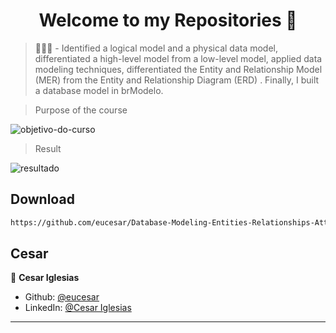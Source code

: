 <h1 align="center">Welcome to my Repositories 🤝</h1>

> 🌱👨‍💻 - Identified a logical model and a physical data model, differentiated a high-level model from a low-level model, applied data modeling techniques, differentiated the Entity and Relationship Model (MER) from the Entity and Relationship Diagram (ERD) . Finally, I built a database model in brModelo.

> Purpose of the course
<img src="./imagem-dasafio.png" alt="objetivo-do-curso">
<br>

> Result
<img src="./resultado.jpg" alt="resultado">

## Download

```sh
https://github.com/eucesar/Database-Modeling-Entities-Relationships-Attributes.git
```

## Cesar

👤 **Cesar Iglesias**

* Github: [@eucesar](https://github.com/eucesar)
* LinkedIn: [@Cesar Iglesias](https://www.linkedin.com/in/cesar-iglesias-tecnologia/)

***
